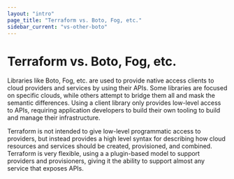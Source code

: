 ```yaml
---
layout: "intro"
page_title: "Terraform vs. Boto, Fog, etc."
sidebar_current: "vs-other-boto"
---
```


# Terraform vs. Boto, Fog, etc.

Libraries like Boto, Fog, etc. are used to provide native access
clients to cloud providers and services by using their APIs. Some
libraries are focused on specific clouds, while others attempt
to bridge them all and mask the semantic differences. Using a client
library only provides low-level access to APIs, requiring application
developers to build their own tooling to build and manage their infrastructure.

Terraform is not intended to give low-level programmatic access to
providers, but instead provides a high level syntax for describing
how cloud resources and services should be created, provisioned, and
combined. Terraform is very flexible, using a a plugin-based model to
support providers and provisioners, giving it the ability to support
almost any service that exposes APIs.

